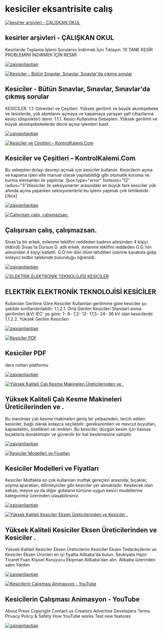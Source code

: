 # kesiciler eksantrisite calış
<a href="https://mnn.zoosnet.net/LR/Chatpre.aspx?id=MNN94995150&p=https://topgrinding.com/" target="_blank">![kesirler arşivleri - ÇALIŞKAN OKUL](https://github.com/technlg/images/blob/main/37.jpg)</a>
## kesirler arşivleri - ÇALIŞKAN OKUL
Kesirlerde Toplama İşlemi Sorularını İndirmek İçin Tıklayın: 10 TANE KESİR PROBLEMİNİ İNDİRMEK İÇİN RESMİ 
<a href="https://mnn.zoosnet.net/LR/Chatpre.aspx?id=MNN94995150&p=https://topgrinding.com/" target="_blank"><img src="https://github.com/technlg/images/raw/main/chat11.jpg" alt="zaixianliaotian"/></a><a href="//whatsapp.shibangsoft.com/WhatsApp.php" ><img src="https://github.com/technlg/images/raw/main/chat11.png" alt=""></a>
<a href="https://mnn.zoosnet.net/LR/Chatpre.aspx?id=MNN94995150&p=https://topgrinding.com/" target="_blank">![Kesiciler - Bütün Sınavlar, Sınavlar, Sınavlar'da çıkmış sorular](https://github.com/technlg/images/blob/main/9.jpg)</a>
## Kesiciler - Bütün Sınavlar, Sınavlar, Sınavlar'da çıkmış sorular
KESİCİLER. 1.1. Görevleri ve Çeşitleri. Yüksek gerilimli ve büyük akımlışebeke ve tesislerde, yük akımlarını açmaya ve kapamaya yarayan şalt cihazlarına kesici (disjonktör) denir. 1.1.1. Kesici Kullanılma Sebepleri. Yüksek gerilimli ve büyük akımlışebekelerde devre açma işlemleri basit .
<a href="https://mnn.zoosnet.net/LR/Chatpre.aspx?id=MNN94995150&p=https://topgrinding.com/" target="_blank"><img src="https://github.com/technlg/images/raw/main/chat11.jpg" alt="zaixianliaotian"/></a><a href="//whatsapp.shibangsoft.com/WhatsApp.php" ><img src="https://github.com/technlg/images/raw/main/chat11.png" alt=""></a>
<a href="https://mnn.zoosnet.net/LR/Chatpre.aspx?id=MNN94995150&p=https://topgrinding.com/" target="_blank">![Kesiciler ve Çeşitleri – KontrolKalemi.Com](https://github.com/technlg/images/blob/main/52.jpg)</a>
## Kesiciler ve Çeşitleri – KontrolKalemi.Com
Bu sebepten dolayı devreyi açmak için kesiciler kullanılır. Kesicilerin açma ve kapama işleri elle manuel olarak yapılabildiği gibi otomatik koruma ve kurma elemanları ile yapılırlar. [box type="error" fontsize="12″ radius="5″]Kesiciler ile seksiyonerler arasındaki en büyük fark kesiciler yük altında açma yaparken seksiyonerlerle bu işlemi yapmak çok tehlikelidir.[/box]
<a href="https://mnn.zoosnet.net/LR/Chatpre.aspx?id=MNN94995150&p=https://topgrinding.com/" target="_blank"><img src="https://github.com/technlg/images/raw/main/chat11.jpg" alt="zaixianliaotian"/></a><a href="//whatsapp.shibangsoft.com/WhatsApp.php" ><img src="https://github.com/technlg/images/raw/main/chat11.png" alt=""></a>
<a href="https://mnn.zoosnet.net/LR/Chatpre.aspx?id=MNN94995150&p=https://topgrinding.com/" target="_blank">![Çalışırsan çalış, çalışmazsan.](https://github.com/technlg/images/blob/main/66.jpg)</a>
## Çalışırsan çalış, çalışmazsan.
Sivas'ta bir erkek, evlenme teklifini reddeden kadının ailesinden 4 kişiyi öldürdü Sivas'ta Dursun D. adlı erkek, evlenme teklifini reddeden G.G.'nin ailesinden 4 kişiyi katletti. G.G'nin dün ölüm tehditleri üzerine karakola gidip önleyici tedbir talebinde bulunduğu öğrenildi.
<a href="https://mnn.zoosnet.net/LR/Chatpre.aspx?id=MNN94995150&p=https://topgrinding.com/" target="_blank"><img src="https://github.com/technlg/images/raw/main/chat11.jpg" alt="zaixianliaotian"/></a><a href="//whatsapp.shibangsoft.com/WhatsApp.php" ><img src="https://github.com/technlg/images/raw/main/chat11.png" alt=""></a>
<a href="https://mnn.zoosnet.net/LR/Chatpre.aspx?id=MNN94995150&p=https://topgrinding.com/" target="_blank">![ELEKTRİK ELEKTRONİK TEKNOLOJİSİ KESİCİLER](https://github.com/technlg/images/blob/main/27.jpg)</a>
## ELEKTRİK ELEKTRONİK TEKNOLOJİSİ KESİCİLER
Kullanılan Gerilime Göre Kesiciler Kullanılan gerilimine göre kesiciler şu şekilde sınıflandırılabilir: 1.1.2.1. Orta Gerilim Kesicileri Standart anma gerilimleri (kV) IEC' ye göre: 1- 6- 7,2- 12- 17,5- 24- 36 kV olan kesicilerdir. 1.1.2.2. Yüksek Gerilim Kesicileri
<a href="https://mnn.zoosnet.net/LR/Chatpre.aspx?id=MNN94995150&p=https://topgrinding.com/" target="_blank"><img src="https://github.com/technlg/images/raw/main/chat11.jpg" alt="zaixianliaotian"/></a><a href="//whatsapp.shibangsoft.com/WhatsApp.php" ><img src="https://github.com/technlg/images/raw/main/chat11.png" alt=""></a>
<a href="https://mnn.zoosnet.net/LR/Chatpre.aspx?id=MNN94995150&p=https://topgrinding.com/" target="_blank">![Kesiciler PDF](https://github.com/technlg/images/blob/main/34.jpg)</a>
## Kesiciler PDF
ders notları platformu
<a href="https://mnn.zoosnet.net/LR/Chatpre.aspx?id=MNN94995150&p=https://topgrinding.com/" target="_blank"><img src="https://github.com/technlg/images/raw/main/chat11.jpg" alt="zaixianliaotian"/></a><a href="//whatsapp.shibangsoft.com/WhatsApp.php" ><img src="https://github.com/technlg/images/raw/main/chat11.png" alt=""></a>
<a href="https://mnn.zoosnet.net/LR/Chatpre.aspx?id=MNN94995150&p=https://topgrinding.com/" target="_blank">![Yüksek Kaliteli Çalı Kesme Makineleri Üreticilerinden ve .](https://github.com/technlg/images/blob/main/10.jpg)</a>
## Yüksek Kaliteli Çalı Kesme Makineleri Üreticilerinden ve .
Bu inanılmaz çalı kesme makineleri geniş bir yelpazeden, tercih edilen kesiciler, bağlı olarak kolayca seçilebilir. gereksinimleri ve mevcut boyutları, kapasiteleri, özellikleri ve renkleri. Bu kesiciler, düzgün kesim için hassas bıçaklarla donatılmıştır ve güvenilir bir hat beslemesine sahiptir.
<a href="https://mnn.zoosnet.net/LR/Chatpre.aspx?id=MNN94995150&p=https://topgrinding.com/" target="_blank"><img src="https://github.com/technlg/images/raw/main/chat11.jpg" alt="zaixianliaotian"/></a><a href="//whatsapp.shibangsoft.com/WhatsApp.php" ><img src="https://github.com/technlg/images/raw/main/chat11.png" alt=""></a>
<a href="https://mnn.zoosnet.net/LR/Chatpre.aspx?id=MNN94995150&p=https://topgrinding.com/" target="_blank">![Kesiciler Modelleri ve Fiyatları](https://github.com/technlg/images/blob/main/52.jpg)</a>
## Kesiciler Modelleri ve Fiyatları
Kesiciler Mutfakta en çok kullanılan mutfak gereçleri arasında; bıçaklar, soyma aparatları, dilimleyiciler gibi kesiciler yer almaktadır. Kesilecek olan sebze, meyve ya da diğer gıdaların tümüne uygun kesici modellerine kategorimiz üzerinden ulaşabilirsiniz.
<a href="https://mnn.zoosnet.net/LR/Chatpre.aspx?id=MNN94995150&p=https://topgrinding.com/" target="_blank"><img src="https://github.com/technlg/images/raw/main/chat11.jpg" alt="zaixianliaotian"/></a><a href="//whatsapp.shibangsoft.com/WhatsApp.php" ><img src="https://github.com/technlg/images/raw/main/chat11.png" alt=""></a>
<a href="https://mnn.zoosnet.net/LR/Chatpre.aspx?id=MNN94995150&p=https://topgrinding.com/" target="_blank">![Yüksek Kaliteli Kesiciler Eksen Üreticilerinden ve Kesiciler .](https://github.com/technlg/images/blob/main/5.jpg)</a>
## Yüksek Kaliteli Kesiciler Eksen Üreticilerinden ve Kesiciler .
Yüksek Kaliteli Kesiciler Eksen Üreticilerini Kesiciler Eksen Tedarikçilerini ve Kesiciler Eksen Ürünleri en iyi fiyatta Alibaba'da bulun. Sevkiyata Hazır Ticaret Fuarı Kişisel Koruyucu Ekipman Alibaba'dan alın. Alibaba üzerinden satın Yardım
<a href="https://mnn.zoosnet.net/LR/Chatpre.aspx?id=MNN94995150&p=https://topgrinding.com/" target="_blank"><img src="https://github.com/technlg/images/raw/main/chat11.jpg" alt="zaixianliaotian"/></a><a href="//whatsapp.shibangsoft.com/WhatsApp.php" ><img src="https://github.com/technlg/images/raw/main/chat11.png" alt=""></a>
<a href="https://mnn.zoosnet.net/LR/Chatpre.aspx?id=MNN94995150&p=https://topgrinding.com/" target="_blank">![Kesicilerin Çalışması Animasyon - YouTube](https://github.com/technlg/images/blob/main/42.jpg)</a>
## Kesicilerin Çalışması Animasyon - YouTube
About Press Copyright Contact us Creators Advertise Developers Terms Privacy Policy & Safety How YouTube works Test new features
<a href="https://mnn.zoosnet.net/LR/Chatpre.aspx?id=MNN94995150&p=https://topgrinding.com/" target="_blank"><img src="https://github.com/technlg/images/raw/main/chat11.jpg" alt="zaixianliaotian"/></a><a href="//whatsapp.shibangsoft.com/WhatsApp.php" ><img src="https://github.com/technlg/images/raw/main/chat11.png" alt=""></a>
